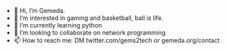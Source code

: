 - 👋 Hi, I’m Gemeda.
- 👀 I’m interested in gaming and basketball, ball is life.
- 🌱 I’m currently learning python
- 💞️ I’m looking to collaborate on network programming 
- 📫 How to reach me: DM twitter.com/gems2tech or gemeda.org/contact

<!---
gems2tech/gems2tech is a ✨ special ✨ repository because its `README.md` (this file) appears on your GitHub profile.
You can click the Preview link to take a look at your changes.
--->
